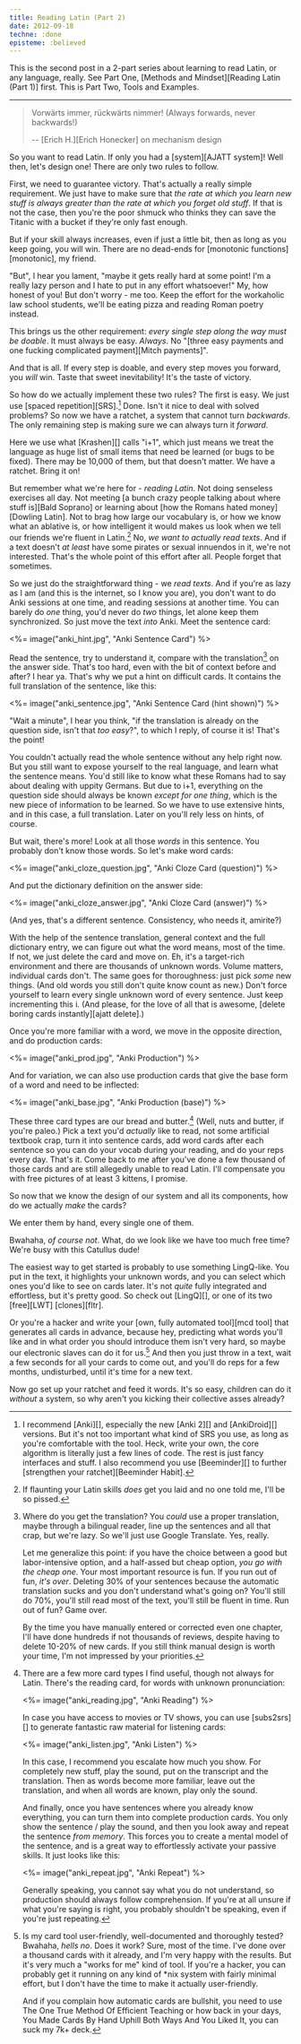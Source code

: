 ```yaml
---
title: Reading Latin (Part 2)
date: 2012-09-18
techne: :done
episteme: :believed
---
```


This is the second post in a 2-part series about learning to read Latin, or any language, really. See Part One, [Methods and Mindset][Reading Latin (Part 1)] first. This is Part Two, Tools and Examples.

---

> Vorwärts immer, rückwärts nimmer! (Always forwards, never backwards!)
>
> -- [Erich H.][Erich Honecker] on mechanism design

So you want to read Latin. If only you had a [system][AJATT system]! Well then, let's design one! There are only two rules to follow.

First, we need to guarantee victory. That's actually a really simple requirement. We just have to make sure that *the rate at which you learn new stuff is always greater than the rate at which you forget old stuff*. If that is not the case, then you're the poor shmuck who thinks they can save the Titanic with a bucket if they're only fast enough.

But if your skill always increases, even if just a little bit, then as long as you keep going, you will win. There are no dead-ends for [monotonic functions][monotonic], my friend.

"But", I hear you lament, "maybe it gets really hard at some point! I'm a really lazy person and I hate to put in any effort whatsoever!" My, how honest of you! But don't worry - me too. Keep the effort for the workaholic law school students, we'll be eating pizza and reading Roman poetry instead.

This brings us the other requirement: *every single step along the way must be doable*. It must always be easy. *Always*. No "[three easy payments and one fucking complicated payment][Mitch payments]".

And that is all. If every step is doable, and every step moves you forward, you *will* win. Taste that sweet inevitability! It's the taste of victory.

So how do we actually implement these two rules? The first is easy. We just use [spaced repetition][SRS].[^srs] Done. Isn't it nice to deal with solved problems? So now we have a ratchet, a system that cannot turn *backwards*. The only remaining step is making sure we can always turn it *forward*.

[^srs]:
    I recommend [Anki][], especially the new [Anki 2][] and [AnkiDroid][] versions. But it's not too important what kind of SRS you use, as long as you're comfortable with the tool. Heck, write your own, the core algorithm is literally just a few lines of code. The rest is just fancy interfaces and stuff. I also recommend you use [Beeminder][] to further [strengthen your ratchet][Beeminder Habit].

[^grammar]:
    I feel like I should at least *mention* grammar because people make such a big deal out of it, but personally, I found it utterly useless beyond a very basic breakdown.

    I think there are four categories of words worth paying attention to. Let's call them "nouns" (i.e. things), "verbs" (actions), "modifiers" (anything that changes the meaning of another word, but isn't really meaningful on its own, like "fat", as in "your fat momma"), and lastly "glue" (stuff that keeps the sentence together, like "and"). Once you know enough about a language to pick out those four categories at sight, even when you don't know what the words mean, you're done with grammar.

    Learning this takes just a few days at most. You might be able just skim through wiki-sama or a random textbook and pick them up. It took me all of 2 days to be able to do that in Japanese, back when I knew only a few dozen words (and [all the kanji][RTK]). Just use your meta, and treat all those inflections and crap as mere additional words to learn.

    But don't trust me, trust a [dead Polish veteran][Michel Thomas].
 
Here we use what [Krashen][] calls "i+1", which just means we treat the language as huge list of small items that need be learned (or bugs to be fixed). There may be 10,000 of them, but that doesn't matter. We have a ratchet. Bring it on!

But remember what we're here for - *reading Latin*. Not doing senseless exercises all day. Not meeting [a bunch crazy people talking about where stuff is][Bald Soprano] or learning about [how the Romans hated money][Dowling Latin]. Not to brag how large our vocabulary is, or how we know what an ablative is, or how intelligent it would makes us look when we tell our friends we're fluent in Latin.[^laid] No, *we want to actually read texts*. And if a text doesn't *at least* have some pirates or sexual innuendos in it, we're not interested. That's the whole point of this effort after all. People forget that sometimes.

[^laid]: If flaunting your Latin skills *does* get you laid and no one told me, I'll be so pissed.

So we just do the straightforward thing - we *read texts*. And if you're as lazy as I am (and this is the internet, so I know you are), you don't want to do Anki sessions at one time, and reading sessions at another time. You can barely do *one* thing, you'd never do *two* things, let alone keep them synchronized. So just move the text *into* Anki. Meet the sentence card:

<%= image("anki_hint.jpg", "Anki Sentence Card") %>

Read the sentence, try to understand it, compare with the translation[^trans] on the answer side. That's too hard, even with the bit of context before and after? I hear ya. That's why we put a hint on difficult cards. It contains the full translation of the sentence, like this:

<%= image("anki_sentence.jpg", "Anki Sentence Card (hint shown)") %>

[^trans]:
    Where do you get the translation? You *could* use a proper translation, maybe through a bilingual reader, line up the sentences and all that crap, but we're lazy. So we'll just use Google Translate. Yes, really.

    Let me generalize this point: if you have the choice between a good but labor-intensive option, and a half-assed but cheap option, *you go with the cheap one*. Your most important resource is fun. If you run out of fun, *it's over*. Deleting 30% of your sentences because the automatic translation sucks and you don't understand what's going on? You'll still do 70%, you'll still read most of the text, you'll still be fluent in time. Run out of fun? Game over.

    By the time you have manually entered or corrected even one chapter, I'll have done hundreds if not thousands of reviews, despite having to delete 10-20% of new cards. If you still think manual design is worth your time, I'm not impressed by your priorities.

"Wait a minute", I hear you think, "if the translation is already on the question side, isn't that *too easy*?", to which I reply, of course it is! That's the point!

You couldn't actually read the whole sentence without any help right now. But you still want to expose yourself to the real language, and learn what the sentence means. You'd still like to know what these Romans had to say about dealing with uppity Germans. But due to i+1, everything on the question side should always be known *except for one thing*, which is the new piece of information to be learned. So we have to use extensive hints, and in this case, a full translation. Later on you'll rely less on hints, of course.

But wait, there's more! Look at all those *words* in this sentence. You probably don't know those words. So let's make word cards:

<%= image("anki_cloze_question.jpg", "Anki Cloze Card (question)") %>

And put the dictionary definition on the answer side:

<%= image("anki_cloze_answer.jpg", "Anki Cloze Card (answer)") %>

(And yes, that's a different sentence. Consistency, who needs it, amirite?)

With the help of the sentence translation, general context and the full dictionary entry, we can figure out what the word means, most of the time. If not, we just delete the card and move on. Eh, it's a target-rich environment and there are thousands of unknown words. Volume matters, individual cards don't. The same goes for thoroughness: just pick *some* new things. (And old words you still don't quite know count as new.) Don't force yourself to learn every single unknown word of every sentence. Just keep incrementing this i. (And please, for the love of all that is awesome, [delete boring cards instantly][ajatt delete].)

Once you're more familiar with a word, we move in the opposite direction, and do production cards:

<%= image("anki_prod.jpg", "Anki Production") %>

And for variation, we can also use production cards that give the base form of a word and need to be inflected:

<%= image("anki_base.jpg", "Anki Production (base)") %>

These three card types are our bread and butter.[^cards] (Well, nuts and butter, if you're paleo.) Pick a text you'd *actually* like to read, not some artificial textbook crap, turn it into sentence cards, add word cards after each sentence so you can do your vocab during your reading, and do your reps every day. That's it. Come back to me after you've done a few thousand of those cards and are still allegedly unable to read Latin. I'll compensate you with free pictures of at least 3 kittens, I promise.

[^cards]:
    There are a few more card types I find useful, though not always for Latin. There's the reading card, for words with unknown pronunciation:

    <%= image("anki_reading.jpg", "Anki Reading") %>

    In case you have access to movies or TV shows, you can use [subs2srs][] to generate fantastic raw material for listening cards:

    <%= image("anki_listen.jpg", "Anki Listen") %>

    In this case, I recommend you escalate how much you show. For completely new stuff, play the sound, put on the transcript and the translation. Then as words become more familiar, leave out the translation, and when all words are known, play only the sound.

    And finally, once you have sentences where you already know everything, you can turn them into complete production cards. You only show the sentence / play the sound, and then you look away and repeat the sentence *from memory*. This forces you to create a mental model of the sentence, and is a great way to effortlessly activate your passive skills. It just looks like this:

    <%= image("anki_repeat.jpg", "Anki Repeat") %>

    Generally speaking, you cannot say what you do not understand, so production should always follow comprehension. If you're at all unsure if what you're saying is right, you probably shouldn't be speaking, even if you're just repeating.
    

So now that we know the design of our system and all its components, how do we actually *make* the cards?

We enter them by hand, every single one of them.

Bwahaha, *of course not*. What, do we look like we have too much free time? We're busy with this Catullus dude!

The easiest way to get started is probably to use something LingQ-like. You put in the text, it highlights your unknown words, and you can select which ones you'd like to see on cards later. It's not *quite* fully integrated and effortless, but it's pretty good. So check out [LingQ][], or one of its two [free][LWT] [clones][fltr].

Or you're a hacker and write your [own, fully automated tool][mcd tool] that generates all cards in advance, because hey, predicting what words you'll like and in what order you should introduce them isn't very hard, so maybe our electronic slaves can do it for us.[^mcd] And then you just throw in a text, wait a few seconds for all your cards to come out, and you'll do reps for a few months, undisturbed, until it's time for a new text.

Now go set up your ratchet and feed it words. It's so easy, children can do it *without* a system, so why aren't you kicking their collective asses already?

[^mcd]:
    Is my card tool user-friendly, well-documented and thoroughly tested? Bwahaha, *hells no*. Does it work? Sure, most of the time. I've done over a thousand cards with it already, and I'm very happy with the results. But it's very much a "works for me" kind of tool. If you're a hacker, you can probably get it running on any kind of *nix system with fairly minimal effort, but I don't have the time to make it actually user-friendly.

    And if you complain how automatic cards are bullshit, you need to use The One True Method Of Efficient Teaching or how back in your days, You Made Cards By Hand Uphill Both Ways And You Liked It, you can suck my 7k+ deck.
